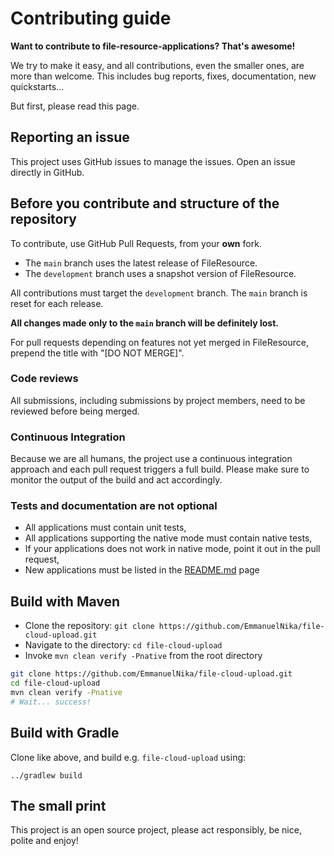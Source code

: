 # Contributing guide

**Want to contribute to file-resource-applications? That's awesome!**

We try to make it easy, and all contributions, even the smaller ones, are more than welcome.
This includes bug reports, fixes, documentation, new quickstarts...

But first, please read this page.

## Reporting an issue

This project uses GitHub issues to manage the issues. Open an issue directly in GitHub.

## Before you contribute and structure of the repository

To contribute, use GitHub Pull Requests, from your **own** fork.

* The `main` branch uses the latest release of FileResource.
* The `development` branch uses a snapshot version of FileResource.

All contributions must target the `development` branch. The `main` branch is reset for each release.

**All changes made only to the `main` branch will be definitely lost.**

For pull requests depending on features not yet merged in FileResource, prepend the title with "[DO NOT MERGE]".

### Code reviews

All submissions, including submissions by project members, need to be reviewed before being merged.

### Continuous Integration

Because we are all humans, the project use a continuous integration approach and each pull request triggers a full build.
Please make sure to monitor the output of the build and act accordingly.

### Tests and documentation are not optional

* All applications must contain unit tests,
* All applications supporting the native mode must contain native tests,
* If your applications does not work in native mode, point it out in the pull request,
* New applications must be listed in the [README.md](./README.md) page

## Build with Maven

* Clone the repository: `git clone https://github.com/EmmanuelNika/file-cloud-upload.git`
* Navigate to the directory: `cd file-cloud-upload`
* Invoke `mvn clean verify -Pnative` from the root directory

```bash
git clone https://github.com/EmmanuelNika/file-cloud-upload.git
cd file-cloud-upload
mvn clean verify -Pnative
# Wait... success!
```

## Build with Gradle

Clone like above, and build e.g. `file-cloud-upload` using:

    ../gradlew build


## The small print

This project is an open source project, please act responsibly, be nice, polite and enjoy!